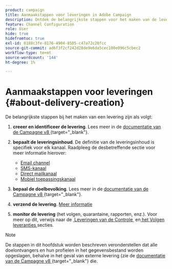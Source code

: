 ```yaml
---
product: campaign
title: Aanmaakstappen voor leveringen in Adobe Campaign
description: Ontdek de belangrijkste stappen voor het maken van de levering in Adobe Campaign
feature: Channel Configuration
role: User
hide: true
hidefromtoc: true
exl-id: 0188c3fe-8176-4904-8505-c47a72c20fcc
source-git-commit: ad6f3f2cf242d28de9e6da5cec100e096c5cbec2
workflow-type: tm+mt
source-wordcount: '144'
ht-degree: 1%

---
```


# Aanmaakstappen voor leveringen {#about-delivery-creation}

De belangrijkste stappen bij het maken van een levering zijn als volgt:

1. **creeer en identificeer de levering**. Lees meer in de [&#x200B; documentatie van de Campagne v8 &#x200B;](https://experienceleague.adobe.com/docs/campaign/campaign-v8/send/create-message.html#create-the-delivery){target="_blank"}.

1. **bepaalt de leveringsinhoud**. De definitie van de leveringsinhoud is specifiek voor elk kanaal. Raadpleeg de desbetreffende sectie voor meer informatie hierover:

   * [Email channel](defining-the-email-content.md)
   * [SMS-kanaal](sms-create.md#defining-the-sms-content)
   * [Direct mailkanaal](defining-the-direct-mail-content.md)
   * [Mobiel toepassingskanaal](about-mobile-app-channel.md)

1. **bepaal de doelbevolking**. Lees meer in de [&#x200B; documentatie van de Campagne v8 &#x200B;](https://experienceleague.adobe.com/docs/campaign/campaign-v8/send/create-message#target-population.html){target="_blank"}.

1. **verzend de levering**. [Meer informatie](steps-sending-the-delivery.md)

1. **monitor de levering** (het volgen, quarantaine, rapporten, enz.). Voor meer op dit, verwijs naar de [&#x200B; Leveringen van de Controle &#x200B;](about-delivery-monitoring.md) en [&#x200B; het Volgen leveranties &#x200B;](about-message-tracking.md) secties.

>[!NOTE]
>
>De stappen in dit hoofdstuk worden beschreven veronderstellen dat alle doelontvangers en hun profielen in het gegevensbestand worden opgeslagen, behalve in het geval van externe levering (zie de [&#x200B; documentatie van de Campagne v8 &#x200B;](https://experienceleague.adobe.com/docs/campaign/campaign-v8/send/create-message.html#selecting-external-recipients){target="_blank"} die.
